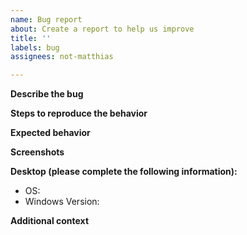 ```yaml
---
name: Bug report
about: Create a report to help us improve
title: ''
labels: bug
assignees: not-matthias

---
```


**Describe the bug**

**Steps to reproduce the behavior**


**Expected behavior**

**Screenshots**

**Desktop (please complete the following information):**
 - OS:
 - Windows Version:

**Additional context**
